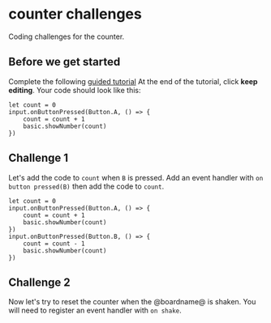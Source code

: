 # counter challenges

Coding challenges for the counter.

## Before we get started

Complete the following [guided tutorial](/lessons/counter/activity) At the end of the tutorial, click **keep editing**. Your code should look like this:

```blocks
let count = 0
input.onButtonPressed(Button.A, () => {
    count = count + 1
    basic.showNumber(count)
})
```

## Challenge 1

Let's add the code to `count` when `B` is pressed. Add an event handler with `on button pressed(B)` then add the code to `count`.


```blocks
let count = 0
input.onButtonPressed(Button.A, () => {
    count = count + 1
    basic.showNumber(count)
})
input.onButtonPressed(Button.B, () => {
    count = count - 1
    basic.showNumber(count)
})
```

## Challenge 2

Now let's try to reset the counter when the @boardname@ is shaken. You will need to register an event handler with `on shake`.

